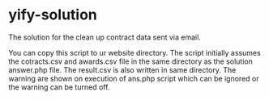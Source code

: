 # yify-solution
The solution for the clean up contract data sent via email.

You can copy this script to ur website directory. The script initially assumes the cotracts.csv and awards.csv file in the same directory as the solution answer.php file.
The result.csv is also written in same directory.
The warning are shown on execution of ans.php script which can be ignored or the warning can be turned off.

